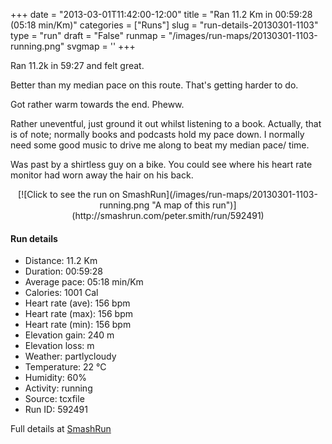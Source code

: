 +++
date = "2013-03-01T11:42:00-12:00"
title = "Ran 11.2 Km in 00:59:28 (05:18 min/Km)"
categories = ["Runs"]
slug = "run-details-20130301-1103"
type = "run"
draft = "False"
runmap = "/images/run-maps/20130301-1103-running.png"
svgmap = '<polyline points="93 13, 91 17, 97 19, 97 24, 99 27, 95 35, 95 37, 100 41, 100 48, 97 55, 97 62, 100 67, 100 69, 97 75, 97 79, 94 87, 94 90, 73 86, 68 85, 20 74, 7 59, 3 56, 1 54, 0 48, 0 36, 1 34, 4 34, 20 31, 47 34, 55 33, 60 31, 79 16, 83 16, 83 14, 85 13, 88 11, 93 11">'
+++

Ran 11.2k in 59:27 and felt great. 

Better than my median pace on this route. That's getting harder to do. 

Got rather warm towards the end. Pheww. 

Rather uneventful, just ground it out whilst listening to a book. Actually, that is of note; normally books and podcasts hold my pace down. I normally need some good music to drive me along to beat my median pace/ time. 

Was past by a shirtless guy on a bike. You could see where his heart rate monitor had worn away the hair on his back. 


<!--more-->

<center>
[![Click to see the run on SmashRun](/images/run-maps/20130301-1103-running.png "A map of this run")](http://smashrun.com/peter.smith/run/592491)
</center>

#### Run details

* Distance: 11.2 Km
* Duration: 00:59:28
* Average pace: 05:18 min/Km
* Calories: 1001 Cal
* Heart rate (ave): 156 bpm
* Heart rate (max): 156 bpm
* Heart rate (min): 156 bpm
* Elevation gain: 240 m
* Elevation loss:  m
* Weather: partlycloudy
* Temperature: 22 &deg;C
* Humidity: 60%
* Activity: running
* Source: tcxfile
* Run ID: 592491

Full details at [SmashRun](http://smashrun.com/peter.smith/run/592491)